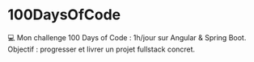 # 100DaysOfCode
💻 Mon challenge 100 Days of Code : 1h/jour sur Angular &amp; Spring Boot. Objectif : progresser et livrer un projet fullstack concret.
